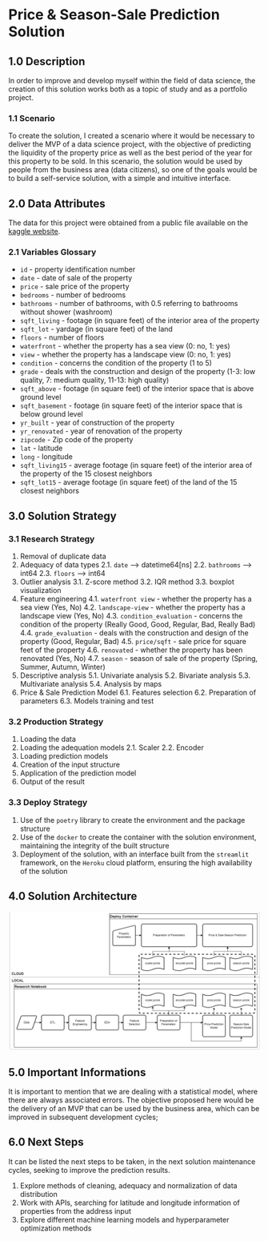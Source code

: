 # Price & Season-Sale Prediction Solution

## 1.0 Description
In order to improve and develop myself within the field of data science, the creation of this solution works both as a topic of study and as a portfolio project.

### 1.1 Scenario
To create the solution, I created a scenario where it would be necessary to deliver the MVP of a data science project, with the objective of predicting the liquidity of the property price as well as the best period of the year for this property to be sold. In this scenario, the solution would be used by people from the business area (data citizens), so one of the goals would be to build a self-service solution, with a simple and intuitive interface.

## 2.0 Data Attributes
The data for this project were obtained from a public file available on the [kaggle website](https://www.kaggle.com/datasets/shivachandel/kc-house-data).

### 2.1 Variables Glossary
- `id` - property identification number
- `date` - date of sale of the property
- `price` - sale price of the property
- `bedrooms` - number of bedrooms
- `bathrooms` - number of bathrooms, with 0.5 referring to bathrooms without shower (washroom)
- `sqft_living` - footage (in square feet) of the interior area of ​​the property
- `sqft_lot` - yardage (in square feet) of the land
- `floors` - number of floors
- `waterfront` - whether the property has a sea view (0: no, 1: yes)
- `view` - whether the property has a landscape view (0: no, 1: yes)
- `condition` - concerns the condition of the property (1 to 5)
- `grade` - deals with the construction and design of the property (1-3: low quality, 7: medium quality, 11-13: high quality)
- `sqft_above` - footage (in square feet) of the interior space that is above ground level
- `sqft_basement` - footage (in square feet) of the interior space that is below ground level
- `yr_built` - year of construction of the property
- `yr_renovated` - year of renovation of the property
- `zipcode` - Zip code of the property
- `lat` - latitude
- `long` - longitude
- `sqft_living15` - average footage (in square feet) of the interior area of ​​the property of the 15 closest neighbors
- `sqft_lot15` - average footage (in square feet) of the land of the 15 closest neighbors

## 3.0 Solution Strategy
### 3.1 Research Strategy
1. Removal of duplicate data
2. Adequacy of data types
    2.1. `date` --> datetime64[ns]
    2.2. `bathrooms` --> int64
    2.3. `floors` --> int64
3. Outlier analysis
    3.1. Z-score method
    3.2. IQR method
    3.3. boxplot visualization
4. Feature engineering
    4.1. `waterfront view` - whether the property has a sea view (Yes, No)
    4.2. `landscape-view` - whether the property has a landscape view (Yes, No)
    4.3. `condition_evaluation` - concerns the condition of the property (Really Good, Good, Regular, Bad, Really Bad)
    4.4. `grade_evaluation` - deals with the construction and design of the property (Good, Regular, Bad)
    4.5. `price/sqft` - sale price for square feet of the property
    4.6. `renovated` - whether the property has been renovated (Yes, No)
    4.7. `season` - season of sale of the property (Spring, Summer,  Autumn, Winter)
5. Descriptive analysis
    5.1. Univariate analysis
    5.2. Bivariate analysis
    5.3. Multivariate analysis
    5.4. Analysis by maps
6. Price & Sale Prediction Model
    6.1. Features selection
    6.2. Preparation of parameters
    6.3. Models training and test

### 3.2 Production Strategy
1. Loading the data
2. Loading the adequation models
    2.1. Scaler
    2.2. Encoder
3. Loading prediction models
4. Creation of the input structure
5. Application of the prediction model
6. Output of the result

### 3.3 Deploy Strategy
1. Use of the `poetry` library to create the environment and the package structure
2. Use of the `docker` to create the container with the solution environment, maintaining the integrity of the built structure
3. Deployment of the solution, with an interface built from the `streamlit` framework, on the `Heroku` cloud platform, ensuring the high availability of the solution

## 4.0 Solution Architecture
![image](https://github.com/neusmarjr/precification_prediction/blob/master/images/architecture.png)

## 5.0 Important Informations
It is important to mention that we are dealing with a statistical model, where there are always associated errors. The objective proposed here would be the delivery of an MVP that can be used by the business area, which can be improved in subsequent development cycles;

## 6.0 Next Steps
It can be listed the next steps to be taken, in the next solution maintenance cycles, seeking to improve the prediction results.
1. Explore methods of cleaning, adequacy and normalization of data distribution
2. Work with APIs, searching for latitude and longitude information of properties from the address input
3. Explore different machine learning models and hyperparameter optimization methods
